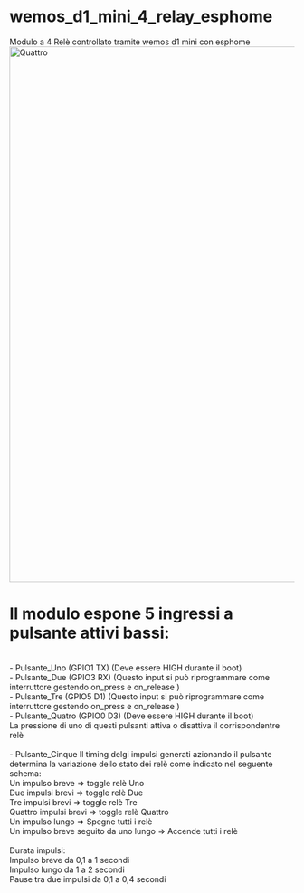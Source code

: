 # wemos_d1_mini_4_relay_esphome
Modulo a 4 Relè controllato tramite wemos d1 mini con esphome<BR>
<img width="947" alt="Quattro" src="https://user-images.githubusercontent.com/52451350/139861683-6fcd0996-449f-4c2f-950e-7e6817e1b596.png">

# Il modulo espone 5 ingressi a pulsante attivi bassi:<BR>
<BR>
- Pulsante_Uno    (GPIO1 TX) (Deve essere HIGH durante il boot)<BR>
- Pulsante_Due    (GPIO3 RX) (Questo input si può riprogrammare come interruttore gestendo on_press e on_release )<BR>
- Pulsante_Tre    (GPIO5 D1) (Questo input si può riprogrammare come interruttore gestendo on_press e on_release )<BR>
- Pulsante_Quatro (GPIO0 D3) (Deve essere HIGH durante il boot)<BR>
  La pressione di uno di questi pulsanti attiva o disattiva il corrispondentre relè<BR>
<BR>
- Pulsante_Cinque
  Il timing delgi impulsi generati azionando il pulsante determina la variazione dello stato dei relè come indicato nel seguente schema:<BR>
  Un impulso breve  => toggle relè Uno<BR>
  Due impulsi brevi => toggle relè Due<BR>
  Tre impulsi brevi => toggle relè Tre<BR>
  Quattro impulsi brevi => toggle relè Quattro<BR>
  Un impulso lungo  => Spegne tutti i relè<BR>
  Un impulso breve seguito da uno lungo  => Accende tutti i relè<BR>
<BR>
  Durata impulsi:<BR>
  Impulso breve da 0,1 a 1 secondi<BR>
  Impulso lungo da 1 a 2 secondi<BR>
  Pause tra due impulsi da 0,1 a 0,4 secondi<BR>

